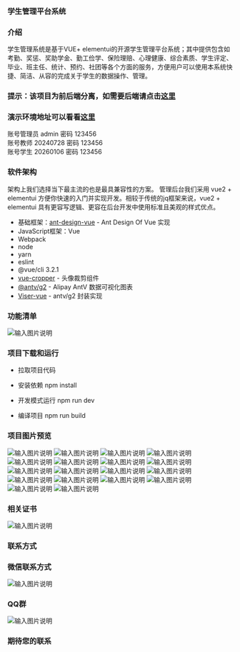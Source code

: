 ### 学生管理平台系统

### 介绍

学生管理系统是基于VUE+ elementui的开源学生管理平台系统；其中提供包含如考勤、奖惩、奖助学金、勤工俭学、保险理赔、心理健康、综合素质、学生评定、毕业、班主任、统计、预约、社团等各个方面的服务，方便用户可以使用本系统快捷、简洁、从容的完成关于学生的数据操作、管理。

### 提示：该项目为前后端分离，如需要后端请点击<a href='https://gitee.com/dysxsoft/student-management-backend'>这里</a>
### 演示环境地址可以看看<a href='http://120.71.42.194:8908/'>这里</a>
账号管理员 admin  密码 123456<br/>
账号教师 20240728 密码 123456<br/>
账号学生 20260106 密码 123456<br/>

### 软件架构

架构上我们选择当下最主流的也是最具兼容性的方案。
管理后台我们采用 vue2 + elementui 方便你快速的入门并实现开发。相较于传统的jq框架来说，vue2 + elementui 具有更容写逻辑、更容在后台开发中使用标准且美观的样式优点。
- 基础框架：[ant-design-vue](https://github.com/vueComponent/ant-design-vue) - Ant Design Of Vue 实现
- JavaScript框架：Vue
- Webpack
- node
- yarn
- eslint
- @vue/cli 3.2.1
- [vue-cropper](https://github.com/xyxiao001/vue-cropper) - 头像裁剪组件
- [@antv/g2](https://antv.alipay.com/zh-cn/index.html) - Alipay AntV 数据可视化图表
- [Viser-vue](https://viserjs.github.io/docs.html#/viser/guide/installation)  - antv/g2 封装实现

### 功能清单

![输入图片说明](src/assets/gn1.png)

### 项目下载和运行
- 拉取项目代码
- 安装依赖
npm install

- 开发模式运行
npm run dev

- 编译项目
npm run build

### 项目图片预览
![输入图片说明](src/assets/image.png)
![输入图片说明](src/assets/image1.png)
![输入图片说明](src/assets/image2.png)
![输入图片说明](src/assets/image3.png)
![输入图片说明](src/assets/image4.png)
![输入图片说明](src/assets/image5.png)
![输入图片说明](src/assets/image6.png)
![输入图片说明](src/assets/image7.png)
![输入图片说明](src/assets/image8.png)
![输入图片说明](src/assets/image9.png)
![输入图片说明](src/assets/image10.png)
![输入图片说明](src/assets/image11.png)
![输入图片说明](src/assets/image12.png)
![输入图片说明](src/assets/image13.png)
![输入图片说明](src/assets/image14.png)
![输入图片说明](src/assets/image15.png)
![输入图片说明](src/assets/image16.png)
![输入图片说明](src/assets/image17.png)
### 相关证书
![输入图片说明](src/assets/e152695380ca6946a99e1e66c58680c.jpg)


### 联系方式
### 微信联系方式

![输入图片说明](src/assets/1715140097145.png)</br>

### QQ群

![输入图片说明](src/assets/63d9778d009ea49532a243ad744328c.png)
### 期待您的联系





